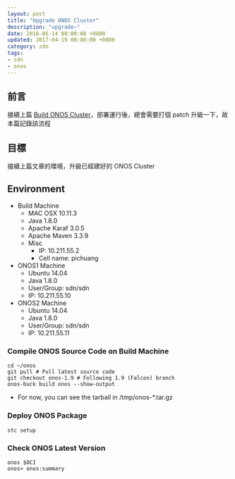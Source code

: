 ```yaml
---
layout: post
title: "Upgrade ONOS Cluster"
description: "upgrade~"
date: 2016-05-14 00:00:00 +0800
updated: 2017-04-19 00:00:00 +0800
category: sdn
tags:
- sdn
- onos
---
```


## 前言
接續上篇 [Build ONOS Cluster](http://blog.pichuang.com.tw/build-onos-cluster)，部署運行後，總會需要打個 patch 升級一下，故本篇記錄該流程

<!--more-->

## 目標
接續上篇文章的環境，升級已經建好的 ONOS Cluster

## Environment
- Build Machine
  - MAC OSX 10.11.3
  - Java 1.8.0
  - Apache Karaf 3.0.5
  - Apache Maven 3.3.9
  - Misc
    - IP: 10.211.55.2
    - Cell name: pichuang
- ONOS1 Machine
  - Ubuntu 14.04
  - Java 1.8.0
  - User/Group: sdn/sdn
  - IP: 10.211.55.10
- ONOS2 Machine
  - Ubuntu 14.04
  - Java 1.8.0
  - User/Group: sdn/sdn
  - IP: 10.211.55.11

### Compile ONOS Source Code on Build Machine
```
cd ~/onos
git pull # Pull latest source code
git checkout onos-1.9 # Following 1.9 (Falcon) branch
onos-buck build onos --show-output
```
- For now, you can see the tarball in /tmp/onos-*.tar.gz

### Deploy ONOS Package
```
stc setup
```

### Check ONOS Latest Version
```
onos $OCI
onos> onos:summary
```
